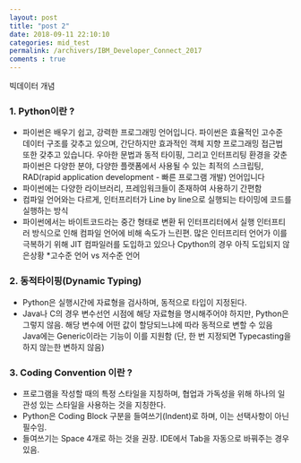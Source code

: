 ```yaml
---
layout: post
title: "post 2"
date: 2018-09-11 22:10:10
categories: mid_test
permalink: /archivers/IBM_Developer_Connect_2017
coments : true
---
```


빅데이터 개념 

### 1. Python이란 ?   
  - 파이썬은 배우기 쉽고, 강력한 프로그래밍 언어입니다. 파이썬은 효율적인 고수준 데이터 구조를 갖추고 있으며, 
    간단하지만 효과적인 객체 지향 프로그래밍 접근법 또한 갖추고 있습니다. 우아한 문법과 동적 타이핑, 
     그리고 인터프리팅 환경을 갖춘 파이썬은 다양한 분야, 다양한 플랫폼에서 사용될 수 있는 최적의 스크립팅, 
     RAD(rapid application development - 빠른 프로그램 개발) 언어입니다
 - 파이썬에는 다양한 라이브러리, 프레임워크들이 존재하여 사용하기 간편함
 - 컴파일 언어와는 다르게, 인터프리터가 Line by line으로 실행되는 타이밍에 코드를 실행하는 방식
 - 파이썬에서는 바이트코드라는 중간 형태로 변환 뒤 인터프리터에서 실행
   인터프티러 방식으로 인해 컴파일 언어에 비해 속도가 느린편. 
   많은 인터프리터 언어가 이를 극복하기 위해 JIT 컴파일러를 도입하고 있으나 Cpython의 경우 아직 도입되지 않은상황
   *고수준 언어 vs 저수준 언어  
   
### 2. 동적타이핑(Dynamic Typing)
  - Python은 실행시간에 자료형을 검사하며, 동적으로 타입이 지정된다.
  - Java나 C의 경우 변수선언 시점에 해당 자료형을 명시해주어야 하지만, Python은 그렇지 않음. 
    해당 변수에 어떤 값이 할당되느냐에 따라 동적으로 변할 수 있음 
    Java에는 Generic이라는 기능이 이를 지원함 (단, 한 번 지정되면 Typecasting을 하지 않는한 변하지 않음) 

### 3. Coding Convention 이란 ? 
  - 프로그램을 작성할 때의 특정 스타일을 지칭하며, 협업과 가독성을 위해 하나의 일관성 있는 스타일을 사용하는 것을 지칭한다.  
  - Python은 Coding Block 구분을 들여쓰기(Indent)로 하며, 이는 선택사항이 아닌 필수임.
  - 들여쓰기는 Space 4개로 하는 것을 권장. IDE에서 Tab을 자동으로 바꿔주는 경우 있음.



  
  
